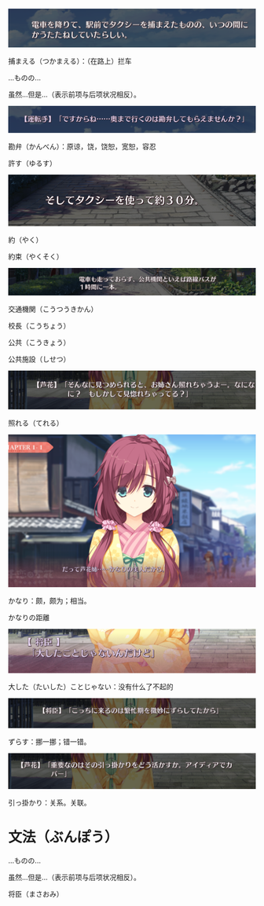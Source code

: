



![image-20210304171553967](img/image-20210304171553967.png)

捕まえる（つかまえる）：（在路上）拦车

...ものの...

虽然...但是...（表示前项与后项状况相反）。



![image-20210304171929918](img/image-20210304171929918.png)

勘弁（かんべん）：原谅，饶，饶恕，宽恕，容忍

許す（ゆるす）





![image-20210304172411783](img/image-20210304172411783.png)

約（やく）

約束（やくそく）



![image-20210304172828949](img/image-20210304172828949.png)

交通機関（こうつうきかん）

校長（こうちょう）

公共（こうきょう）

公共施設（しせつ）



![image-20210304175954389](img/image-20210304175954389.png)

照れる（てれる）



![image-20210304180404608](img/image-20210304180404608.png)

かなり：颇，颇为；相当。

かなりの距離

![image-20210304211340142](img/image-20210304211340142.png)

大した（たいした）ことじゃない：没有什么了不起的



![image-20210304212915297](img/image-20210304212915297.png)

ずらす：挪一挪；错一错。





![image-20210304213751633](img/image-20210304213751633.png)

引っ掛かり：关系。关联。



# 文法（ぶんぽう）

...ものの...

虽然...但是...（表示前项与后项状况相反）。





将臣（まさおみ）